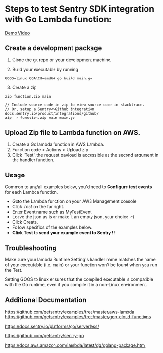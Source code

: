 # Steps to test Sentry SDK integration with Go Lambda function:

[Demo Video](https://www.loom.com/share/e3625614df2f44f3bb96286ad7212f99)

## Create a development package
1. Clone the git repo on your development machine.

2. Build your executable by running

```
GOOS=linux GOARCH=amd64 go build main.go
```

3. Create a zip
```
zip function.zip main

// Include source code in zip to view source code in stacktrace.
// Or, setup a Sentry<>Github integration docs.sentry.io/product/integrations/github/
zip -r function.zip main main.go
```

## Upload Zip file to Lambda function on AWS.

1. Create a Go lambda function in AWS Lambda.
2. Function code > Actions > Upload zip
3. Click 'Test', the request payload is accessible as the second argument in the handler function.

## Usage
Common to any/all examples below, you'd need to __Configure test events__ for each Lambda function. 
 * Goto the Lambda function on your AWS Management console
 * Click *Test* on the far right.
 * Enter Event name such as MyTestEvent.
 * Leave the json as is or make it an empty json, your choice :-)
 * Click Create.
 * Follow specifics of the examples below.
 * __Click Test to send your example event to Sentry !!__

## Troubleshooting
Make sure your lambda Runtime Setting's handler name matches the name of your executable (i.e. main) or your function won't be found when you run the Test.

Setting GOOS to linux ensures that the compiled executable is compatible with the Go runtime, even if you compile it in a non-Linux environment.

## Additional Documentation
https://github.com/getsentry/examples/tree/master/aws-lambda
https://github.com/getsentry/examples/tree/master/gcp-cloud-functions

https://docs.sentry.io/platforms/go/serverless/

https://github.com/getsentry/sentry-go

https://docs.aws.amazon.com/lambda/latest/dg/golang-package.html
